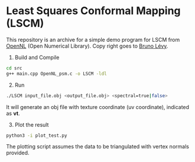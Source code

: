 # Least Squares Conformal Mapping (LSCM)

This repository is an archive for a simple demo program for LSCM from [OpenNL](http://alice.loria.fr/index.php/software/4-library/23-opennl.html) (Open Numerical Library). Copy right goes to [Bruno Lévy](https://members.loria.fr/BLevy/).


1. Build and Compile
```sh
cd src
g++ main.cpp OpenNL_psm.c -o LSCM -ldl
```

2. Run
```sh
./LSCM input_file.obj <output_file.obj> <spectral=true|false>
```
It will generate an obj file with texture coordinate (uv coordinate), indicated as **vt**. 

3. Plot the result
```sh
python3 -i plot_test.py
```
The plotting script assumes the data to be triangulated with vertex normals provided.
